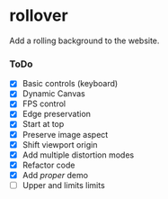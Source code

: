 # rollover

Add a rolling background to the website.

### ToDo

- [x] Basic controls (keyboard)
- [x] Dynamic Canvas
- [x] FPS control
- [x] Edge preservation
- [x] Start at top
- [x] Preserve image aspect
- [x] Shift viewport origin
- [x] Add multiple distortion modes
- [x] Refactor code
- [x] Add *proper* demo
- [ ] Upper and limits limits
